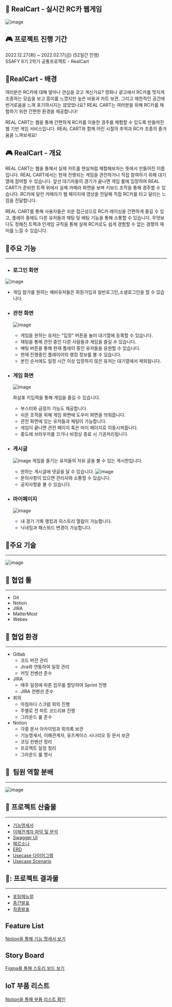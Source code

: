 ## 🚗 RealCart - 실시간 RC카 웹게임

![image](docs/img/realcartBanner.png)

## :video_game: 프로젝트 진행 기간

2022.12.27(화) ~ 2022.02.17(금) (52일간 진행)  
SSAFY 8기 2학기 공통프로젝트 - RealCart

## 	🚩RealCart - 배경

여러분은 RC카에 대해 얼마나 관심을 갖고 계신가요? 영화나 광고에서 RC카를 멋지게 조종하는 모습을 보고 흥미를 느꼈지만 높은 비용과 카트 보관, 그리고 제한적인 공간에 번거로움을 느껴 포기하시지는 않았었나요? REAL CART는 여러분을 위해 RC카를 체험하기 위한 간편한 환경을 제공합니다!

REAL CART는 웹을 통해 간편하게 RC카를 이용한 경주를 체험할 수 있도록
만들어진 웹 기반 게임 서비스입니다. REAL CART와 함께 어린 시절의 추억과 RC카 조종의 즐거움을 느껴보세요!

## :video_game: RealCart - 개요

REAL CART는 웹을 통해서 실제 카트를 현실처럼 체험해보자는 뜻에서 만들어진 이름입니다.
REAL CART에서는 현재 진행되는 게임을 관전하거나 직접 참여하기 위해 대기열에 참여할 수 있습니다.
앞선 대기자들의 경기가 끝나면 게임 룸에 입장하여 REAL CART가 준비한 트랙 위에서 실제 카메라 화면을 보며 키보드 조작을 통해 경주할 수 있습니다.
RC카에 달린 카메라가 웹 페이지에 영상을 전달해 직접 RC카를 타고 달리는 느낌을 전달합니다.

REAL CART를 통해 사용자들은 쉬운 접근성으로 RC카 레이싱을 간편하게 즐길 수 있고, 플레이 중에도 다른 유저들과 채팅 및 배팅 기능을 통해 소통할 수 있습니다. 무엇보다도 정해진 트랙과 인게임 규칙을 통해 실제 RC카로도 쉽게 경험할 수 없는 경쟁의 재미를 느낄 수 있습니다.

## 	🚩주요 기능

---

- ### 로그인 화면
  
![image](docs/img/login.jpg)
  
  - 게임 참가를 원하는 예비유저들은 회원가입과 일반로그인,소셜로그인을 할 수 있습니다.
    
- ### 관전 화면
  
  ![image](docs/img/spect.jpg)
  - 게임을 원하는 유저는 "입장" 버튼을 눌러 대기열에 등록할 수 있습니다.
  - 채팅을 통해 관전 중인 다른 사람들과 게임을 즐길 수 있습니다.
  - 배팅 버튼을 통해 현재 플레이 중인 유저들을 응원할 수 있습니다.
  - 현재 진행중인 플레이어의 랭킹 정보를 볼 수 있습니다.
  - 본인 순서에도 일정 시간 이상 입장하지 않은 유저는 대기열에서 제외됩니다.
- ### 게임 화면
  
  ![image](docs/img/play.jpg)
  
  화살표 키입력을 통해 게임을 즐길 수 있습니다.
  - 부스터와 급정지 기능도 제공합니다.
  - 쉬운 조작을 위해 게임 화면에 도우미 화면을 띄워줍니다.
  - 관전 화면에 있는 유저들과 채팅이 가능합니다.
  - 게임이 끝나면 관전 페이지 혹은 마이 페이지로 이동시켜줍니다.
  - 중도에 브라우저를 끄거나 비정상 종료 시 기권처리됩니다.
- ### 게시글
  
  ![image](docs/img/board.jpg)
  게임을 즐기는 유저들의 자유 글을 볼 수 있는 게시판입니다.
  
  - 원하는 게시글에 댓글을 달 수 있습니다.
  ![image](docs/img/comment.png)
  - 문의사항이 있으면 관리자와 소통할 수 있습니다.
  - 공지사항을 볼 수 있습니다.
- ### 마이페이지
  
  ![image](docs/img/mypage.jpg)
  
  - 내 경기 기록 랭킹과 히스토리 열람이 가능합니다.
  - 닉네임과 패스워드 변경이 가능합니다.

## 	🚩주요 기술

---

![image](docs/img/mainTech.png)

## 🙆 협업 툴

---

- Git
- Notion
- JIRA
- MatterMost
- Webex

## 🙆 협업 환경

---

- Gitlab
  - 코드 버전 관리
  - Jira와 연동하여 일정 관리
  - 커밋 컨벤션 준수
- JIRA
  - 매주 일정에 따른 업무를 할당하여 Sprint 진행
  - JIRA 컨벤션 준수
- 회의
  - 아침마다 스크럼 회의 진행
  - 주별로 전 파트 코드리뷰 진행
  - 그라운드 룰 준수
- Notion
  - 각종 문서 아카이빙과 회의록 보관
  - 기능명세서, 이해관계자, 유즈케이스 시나리오 등 문서 보관
  - 코딩 컨벤션 정리
  - 프로젝트 일정 정리
  - 그라운드 룰 명시

## 🙆  팀원 역할 분배

---

![image](docs/img/role.png)

## 	🚩 프로젝트 산출물

---

- [기능명세서](https://lab.ssafy.com/s08-webmobile3-sub2/S08P12A403/-/blob/master/docs/%EA%B8%B0%EB%8A%A5%EB%AA%85%EC%84%B8%EC%84%9C.png)
- [이해관계자 파악 및 분석](https://lab.ssafy.com/s08-webmobile3-sub2/S08P12A403/-/blob/master/docs/%EC%9D%B4%ED%95%B4%EA%B4%80%EB%A6%AC%EC%9E%90%ED%8C%8C%EC%95%85%EB%B0%8F%EB%B6%84%EC%84%9D.png)
- [Swagger UI](https://lab.ssafy.com/s08-webmobile3-sub2/S08P12A403/-/blob/master/docs/SwaggerUI.png)
- [페르소나](https://lab.ssafy.com/s08-webmobile3-sub2/S08P12A403/-/blob/master/docs/%ED%8E%98%EB%A5%B4%EC%86%8C%EB%82%98.png)
- [ERD](https://lab.ssafy.com/s08-webmobile3-sub2/S08P12A403/-/blob/master/docs/ERD.png)
- [Usecase 다이어그램](https://lab.ssafy.com/s08-webmobile3-sub2/S08P12A403/-/blob/master/docs/UseCaseDiagram.png)
- [Usecase Scenario](https://lab.ssafy.com/s08-webmobile3-sub2/S08P12A403/-/blob/master/docs/UsecaseScenario.pdf)

## 	🚩: 프로젝트 결과물

---

- [포팅메뉴얼](https://lab.ssafy.com/s08-webmobile3-sub2/S08P12A403/-/blob/master/exec/Porting%20Manual.md)
- [중간발표](https://lab.ssafy.com/s08-webmobile3-sub2/S08P12A403/-/blob/master/docs/ppt/A403%20%EC%A4%91%EA%B0%84%EB%B0%9C%ED%91%9C.pdf)
- [최종발표](https://lab.ssafy.com/s08-webmobile3-sub2/S08P12A403/-/blob/master/docs/ppt/%EC%B5%9C%EC%A2%85%EB%B0%9C%ED%91%9C.pdf)

## Feature List

[Notion을 통해 기능 명세서 보기](https://www.notion.so/de1148f40e74493783cc73845632d09b?v=8046b25805fd4c47a241250a2f666c6f)

## Story Board

[Figma를 통해 스토리 보드 보기](https://www.figma.com/file/1CsDSrPjOCgIbFrGzz7rXX/SSAFY-%EA%B3%B5%ED%86%B5-PJT?node-id=0%3A1&t=x31VtcYOxlJEJpVD-0)

## IoT 부품 리스트

[Notion을 통해 부품 리스트 확인](https://www.notion.so/fa3c1da26ae44478a8a88b7f401fdb9d)
